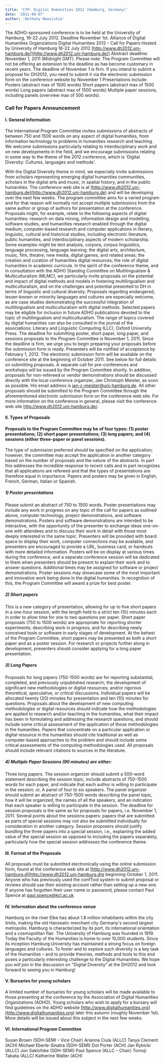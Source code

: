 ```yaml
---
title: 'CfP: Digital Humanities 2012 (Hamburg, Germany)'
date: '2011-09-07'
author: 'Bethany Nowviskie'
---
```

The ADHO-sponsored conference is to be held at the University of Hamburg, 16-22 July 2012. Deadline November 1st. Alliance of Digital Humanities Organizations Digital Humanities 2012 – Call for Papers Hosted by University of Hamburg 16-22 July 2012 [http://www.dh2012.uni-hamburg.de/](http://www.dh2012.uni-hamburg.de/) Abstract deadline: November 1, 2011 (Midnight GMT). Please note: The Program Committee will not be offering an extension to the deadline as has become customary in recent years. The deadline of November 1 is firm. If you intend to submit a proposal for DH2012, you need to submit it via the electronic submission form on the conference website by November 1 Presentations include: Posters (abstract max of 1500 words) Short papers (abstract max of 1500 words) Long papers (abstract max of 1500 words) Multiple paper sessions, including panels (overview max of 500 words).
 
### Call for Papers Announcement

#### I. General Information

The International Program Committee invites submissions of abstracts of between 750 and 1500 words on any aspect of digital humanities, from information technology to problems in humanities research and teaching. We welcome submissions particularly relating to interdisciplinary work and on new developments in the field, and we encourage submissions relating in some way to the theme of the 2012 conference, which is 'Digital Diversity: Cultures, languages and methods'.

With the Digital Diversity theme in mind, we especially invite submissions from scholars representing emerging digital humanities communities, scholars in the digital arts and music, in spatial history, and in the public humanities. The conference web site is at [http://www.dh2012.uni-hamburg.de](http://www.dh2012.uni-hamburg.de) and will be developing over the next few weeks. The program committee aims for a varied program and for that reason will normally not accept multiple submissions from the same author or group of authors for presentation at the conference.  Proposals might, for example, relate to the following aspects of digital humanities:  research on data mining, information design and modelling, software studies, and humanities research enabled through the digital medium;  computer-based research and computer applications in literary, linguistic, cultural and historical studies, including electronic literature, public humanities, and interdisciplinary aspects of modern scholarship. Some examples might be text analysis, corpora, corpus linguistics, language processing, language learning;  the digital arts, architecture, music, film, theatre, new media, digital games, and related areas;  the creation and curation of humanities digital resources;  the role of digital humanities in academic curricula.  In the spirit of the conference theme, and in consultation with the ADHO Standing Committee on Multilingualism &amp; Multiculturalism (MLMC), we particularly invite proposals on the potential and impact of digital methods and models in fostering multilingualism and multiculturalism, and on the challenges and potential presented to DH in terms of linguistic and cultural diversity. Proposals regarding endangered, lesser-known or minority languages and cultures are especially welcome, as are case studies demonstrating the successful integration of multilingualism and multiculturalism with digital methods. Selected papers may be eligible for inclusion in future ADHO publications devoted to the topic of multilingualism and multiculturalism.  The range of topics covered by digital humanities can also be consulted in the journal of the associations: Literary and Linguistic Computing (LLC), Oxford University Press.  The deadline for submitting poster, short paper, long paper, and sessions proposals to the Program Committee is November 1, 2011. Since the deadline is firm, we urge you to begin preparing your proposals before the submission form is ready. Presenters will be notified of acceptance by February 1, 2012. The electronic submission form will be available on the conference site at the beginning of October 2011. See below for full details on submitting proposals.  A separate call for pre-conferences and workshops will be issued by the Program Committee shortly. In addition, proposals for non-refereed or vendor demonstrations should be discussed directly with the local conference organizer, Jan Christoph Meister, as soon as possible. His email address is [jan-c-meister@uni-hamburg.de](jan-c-meister@uni-hamburg.de). All other proposals should be submitted to the Program Committee through the aforementioned electronic submission form on the conference web site.  For more information on the conference in general, please visit the conference web site http://www.dh2012.uni-hamburg.de/.
 
#### II. Types of Proposals

#### Proposals to the Program Committee may be of four types: (1) poster presentations; (2) short paper presentations; (3) long papers; and (4) sessions (either three-paper or panel sessions).

The type of submission preferred should be specified on the application; however, the committee may accept the application in another category based on the number of proposals and the nature of the abstracts. In part this addresses the incredible response to recent calls and in part recognizes that all applications are refereed and that the types of presentations are therefore equal in importance.  Papers and posters may be given in English, French, German, Italian or Spanish.

##### 1) Poster presentations

Please submit an abstract of 750 to 1500 words. Poster presentations may include any work in progress on any topic of the call for papers as outlined above, computer technology, project demonstrations, and software demonstrations. Posters and software demonstrations are intended to be interactive, with the opportunity of the presenter to exchange ideas one-on-one with attendees and to discuss their work in detail with those most deeply interested in the same topic. Presenters will be provided with board space to display their work, computer connections may be available, and presenters are encouraged to provide a URL, business card, or handouts with more detailed information. Posters will be on display at various times during the conference, and a separate conference session will be dedicated to them when presenters should be present to explain their work and to answer questions. Additional times may be assigned for software or project demonstrations. Poster sessions may showcase some of the most important and innovative work being done in the digital humanities. In recognition of this, the Program Committee will award a prize for best poster.

##### 2) Short papers

This is a new category of presentation, allowing for up to five short papers in a one-hour session, with the length held to a strict ten (10) minutes each in order to allow time for one to two questions per paper.  Short paper proposals (750 to 1500 words) are appropriate for reporting shorter experiments; describing work in progress; and for describing newly conceived tools or software in early stages of development. At the behest of the Program Committee, short papers may be presented as both a short paper and as a poster session. For research or projects further along in development, presenters should consider applying for a long paper presentation.

##### 3) Long Papers

Proposals for long papers (750-1500 words) are for reporting substantial, completed, and previously unpublished research; the development of significant new methodologies or digital resources; and/or rigorous theoretical, speculative, or critical discussions. Individual papers will be allocated twenty (20) minutes for presentation and ten (10) minutes for questions.  Proposals about the development of new computing methodologies or digital resources should indicate how the methodologies are applied to research and/or teaching in the humanities, what their impact has been in formulating and addressing the research questions, and should include some critical assessment of the application of those methodologies in the humanities. Papers that concentrate on a particular application or digital resource in the humanities should cite traditional as well as computer-based approaches to the problem and should include some critical assessments of the computing methodologies used. All proposals should include relevant citations to sources in the literature.

##### 4) Multiple Paper Sessions (90 minutes) are either:

Three long papers. The session organizer should submit a 500-word statement describing the session topic, include abstracts of 750-1500 words for each paper, and indicate that each author is willing to participate in the session;  or,  A panel of four to six speakers. The panel organizer should submit an abstract of 750-1500 words describing the panel topic, how it will be organized, the names of all the speakers, and an indication that each speaker is willing to participate in the session.  The deadline for session proposals is the same as for proposals for papers, i.e. November 1, 2011.  Several points about the sessions papers: papers that are submitted as parts of special sessions may *not* also be submitted individually for consideration in another category. Session proposers should justify bundling the three papers into a special session, i.e., explaining the added value of the special session as opposed to including the papers separately, particularly how the special session addresses the conference theme.

#### III. Format of the Proposals

All proposals must be submitted electronically using the online submission form, found at the conference web site at [http://www.dh2012.uni-hamburg.d](http://www.dh2012.uni-hamburg.d)e beginning October 1, 2011. Anyone who has previously used the confTool system to submit proposal or reviews should use their existing account rather than setting up a new one. If anyone has forgotten their user name or password, please contact Paul Spence at paul.spence@kcl.ac.uk

#### IV. Information about the conference venue

Hamburg on the river Elbe has about 1.8 million inhabitants within the city limits, making the old Hanseatic merchant city Germany's second largest metropolis. Hamburg is characterized by its port, its international orientation and a cosmopolitan flair.  The University of Hamburg was founded in 1919. Today the Faculty of the Humanities is home to over 10,000 students. Since its inception Hamburg University has maintained a strong focus on foreign languages and cultures. To foster and to explore such diversity is a key task of the Humanities – and to provide theories, methods and tools to this end poses a particularly interesting challenge to the Digital Humanities. We hope you will join in the discussion on "Digital Diversity" at the DH2012 and look forward to seeing you in Hamburg!

#### V. Bursaries for young scholars

A limited number of bursaries for young scholars will be made available to those presenting at the conference by the Association of Digital Humanities Organizations (ADHO). Young scholars who wish to apply for a bursary will find guidelines on the ADHO website [http://www.digitalhumanities.org](http://www.digitalhumanities.org) later this autumn (roughly November 1st).  More details will be issued about this subject in the next few weeks.

#### VI. International Program Committee

Susan Brown (SDH-SEMI – Vice Chair) Arianna Ciula (ALLC) Tanya Clement (ACH) Michael Eberle-Sinatra (SDH-SEMI) Dot Porter (ACH) Jan Rybicki (ALLC) Jon Saklofske (SDH-SEMI) Paul Spence (ALLC – Chair) Tomoji Tabata (ALLC) Katherine Walter (ACH)